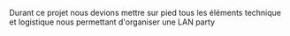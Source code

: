 Durant ce projet nous devions mettre sur pied tous les éléments technique et logistique nous permettant d'organiser une LAN party
